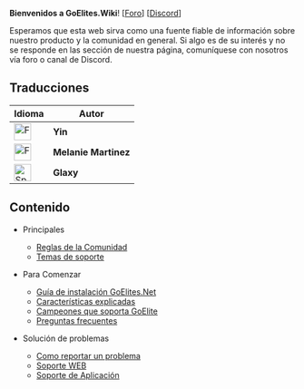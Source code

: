 **Bienvenidos a GoElites.Wiki**! [[Foro](https://goelites.net)] [[Discord](https://discord.gg/m7RctYk)]

Esperamos que esta web sirva como una fuente fiable de información sobre nuestro producto y la comunidad en general. Si algo es de su interés y no se responde en las sección de nuestra página, comuníquese con nosotros vía foro o canal de Discord.

## Traducciones

| Idioma | Autor |
|--|--|
| <a href="http://goeliteswiki.readthedocs.io/en/latest/"><img src="https://emojipedia-us.s3.amazonaws.com/thumbs/120/apple/118/flag-for-united-states_1f1fa-1f1f8.png" alt="French" style="width: 30px;"/></a> | **Yin** |
| <a href="http://goeliteswiki.readthedocs.io/fr/latest/"><img src="https://emojipedia-us.s3.amazonaws.com/thumbs/120/apple/118/flag-for-france_1f1eb-1f1f7.png" alt="French" style="width: 30px;"/></a> | **Melanie Martinez** |
| <a href="http://goeliteswiki.readthedocs.io/es/latest/"><img src="https://emojipedia-us.s3.amazonaws.com/thumbs/160/apple/21/flag-for-spain_1f1ea-1f1f8.png" alt="Spain" style="width: 30px;"/></a> | **Glaxy** |

## Contenido
- Principales

	- [Reglas de la Comunidad](CommunityPrinciples/CommunityGuidelines.md)
	- [Temas de soporte](CommunityPrinciples/SupportGuidelines.md)
- Para Comenzar

	- [Guía de instalación GoElites.Net](GettingStarted/Installation.md)
	- [Características explicadas](GettingStarted/Features.md)
	- [Campeones que soporta GoElite](GettingStarted/SupportedChampions.md)
	- [Preguntas frecuentes](GettingStarted/FrequentlyAskedQuestions.md)
- Solución de problemas

	- [Como reportar un problema](Troubleshooting/TroubleshootingReportGuide.md)
	- [Soporte WEB](Troubleshooting/WebsiteTroubleshooting.md)
	- [Soporte de Aplicación](Troubleshooting/ApplicationTroubleshooting.md)
